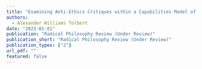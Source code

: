 ```yaml
---
title: "Examining Anti-Ethics Critiques within a Capabilities Model of Reparative Justice"
authors:
  - Alexander Williams Tolbert
date: "2023-01-01"
publication: "Radical Philosophy Review (Under Review)"
publication_short: "Radical Philosophy Review (Under Review)"
publication_types: ["2"]
url_pdf: ""
featured: false
---
```


 
 
 